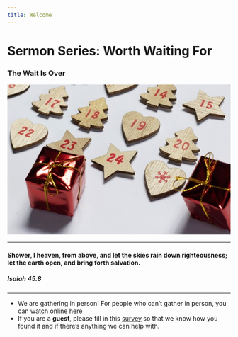 ```yaml
---
title: Welcome
---
```


# Sermon Series: Worth Waiting For
### The Wait Is Over

![Christmas](https://raw.githubusercontent.com/stgeorgeshurstville/bulletin/main/images/ChristmasBackground.jpg)

---
#### Shower, I heaven, from above, and let the skies rain down righteousness; let the earth open, and bring forth salvation. 

##### Isaiah 45.8

---
- We are gathering in person! For people who can’t gather in person, you can watch online [here](https://stgeorgeshurstville.org.au/sunday-english-online)
- If you are a **guest**, please fill in this [survey](https://tinyurl.com/SGHACsurvey) so that we know how you found it and if there’s anything we can help with.
